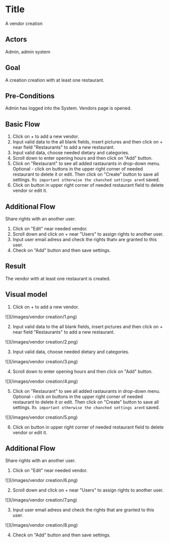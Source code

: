 # Title
A vendor creation

## Actors
Admin, admin system

## Goal
A creation creation with at least one restaurant.

## Pre-Conditions
Admin has logged into the System. Vendors page is opened.

## Basic Flow
1. Click on + to add a new vendor.
2. Input valid data to the all blank fields, insert pictures and then click on + near field "Restaurants" to add a new restaurant.
3. Input valid data, choose needed dietary and categories. 
4. Scroll down to enter opening hours and then click on "Add" button.
5. Click on "Restaurant" to see all added rastaurants in drop-down menu. Optional - click on buttons in the upper right corner of needed restaurant to delete it or edit. Then click on "Create" button to save all settings. It`s important otherwise the chanched settings aren`t saved.
6. Click on button in upper right corner of needed restaurant field to delete vendor or edit it.

## Additional Flow

Share rights with an another user.

1. Click on "Edit" near needed vendor.
2. Scroll down and click on + near "Users" to assign rights to another user.
3. Input user email adress and check the rights thatv are granted to this user.
4. Check on "Add" button and then save settings. 

## Result
The vendor with at least one restaurant is created.

## Visual model
1. Click on + to add a new vendor.

![](/images/vendor creation/1.png)

2. Input valid data to the all blank fields, insert pictures and then click on + near field "Restaurants" to add a new restaurant.

![](/images/vendor creation/2.png)

3. Input valid data, choose needed dietary and categories. 

![](/images/vendor creation/3.png)

4. Scroll down to enter opening hours and then click on "Add" button.

![](/images/vendor creation/4.png)

5. Click on "Restaurant" to see all added rastaurants in drop-down menu. Optional - click on buttons in the upper right corner of needed restaurant to delete it or edit. Then click on "Create" button to save all settings. It`s important otherwise the chanched settings aren`t saved.

![](/images/vendor creation/5.png)

6. Click on button in upper right corner of needed restaurant field to delete vendor or edit it.


## Additional Flow

Share rights with an another user.

1. Click on "Edit" near needed vendor.

![](/images/vendor creation/6.png)

2. Scroll down and click on + near "Users" to assign rights to another user.

![](/images/vendor creation/7.png)

3. Input user email adress and check the rights that are granted to this user.

![](/images/vendor creation/8.png)

4. Check on "Add" button and then save settings. 